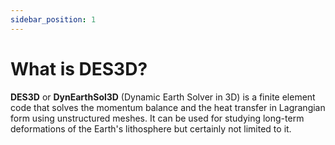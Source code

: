 ```yaml
---
sidebar_position: 1
---
```


# What is DES3D?

**DES3D** or **DynEarthSol3D** (Dynamic Earth Solver in 3D) is a finite
element code that solves the momentum balance and the heat transfer in
Lagrangian form using unstructured meshes. It can be used for studying
long-term deformations of the Earth\'s lithosphere but certainly not
limited to it.

<!-- Check out the `usage`{.interpreted-text role="doc"} section for further
information, including `installation`{.interpreted-text role="ref"}. -->

<!-- DES3D has its documentation hosted on Read the Docs. -->

<!-- ::: note
::: title
Note
:::

This project is under active development.
::: -->

<!-- # Contents

::: toctree
usage api flowchart
::: -->
<!-- 
# Tutorial Intro

Let's discover **Docusaurus in less than 5 minutes**.

## Getting Started

Get started by **creating a new site**.

Or **try Docusaurus immediately** with **[docusaurus.new](https://docusaurus.new)**.

### What you'll need

- [Node.js](https://nodejs.org/en/download/) version 18.0 or above:
  - When installing Node.js, you are recommended to check all checkboxes related to dependencies.

## Generate a new site

Generate a new Docusaurus site using the **classic template**.

The classic template will automatically be added to your project after you run the command:

```bash
npm init docusaurus@latest my-website classic
```

You can type this command into Command Prompt, Powershell, Terminal, or any other integrated terminal of your code editor.

The command also installs all necessary dependencies you need to run Docusaurus.

## Start your site

Run the development server:

```bash
cd my-website
npm run start
```

The `cd` command changes the directory you're working with. In order to work with your newly created Docusaurus site, you'll need to navigate the terminal there.

The `npm run start` command builds your website locally and serves it through a development server, ready for you to view at http://localhost:3000/.

Open `docs/intro.md` (this page) and edit some lines: the site **reloads automatically** and displays your changes. -->

